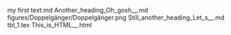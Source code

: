 my first text.md
Another_heading_Oh_gosh__.md
figures/Doppelgänger/Doppelgänger.png
Still_another_heading_Let_s__.md
tbl_1.tex
This_is_HTML__.html
